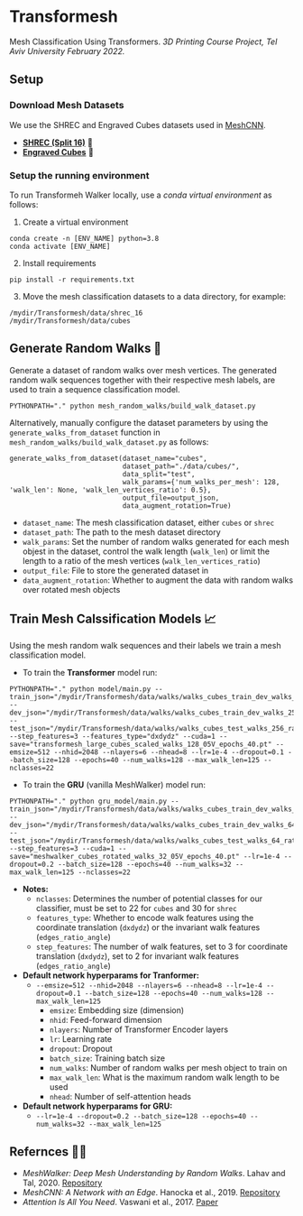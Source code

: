 # Transformesh
Mesh Classification Using Transformers.
*3D Printing Course Project, Tel Aviv University February 2022.*

## Setup

### Download Mesh Datasets

We use the SHREC and Engraved Cubes datasets used in [MeshCNN](https://ranahanocka.github.io/MeshCNN/).
* [**SHREC (Split 16)**](https://www.dropbox.com/s/w16st84r6wc57u7/shrec_16.tar.gz) 🐉
* [**Engraved Cubes**](https://www.dropbox.com/s/2bxs5f9g60wa0wr/cubes.tar.gz) 🧊

### Setup the running environment

To run Transformeh Walker locally, use a *conda virtual environment* as follows:

1. Create a virtual environment
```
conda create -n [ENV_NAME] python=3.8
conda activate [ENV_NAME]
```

2. Install requirements
```
pip install -r requirements.txt 
```

3. Move the mesh classification datasets to a data directory, for example:
```
/mydir/Transformesh/data/shrec_16
/mydir/Transformesh/data/cubes
```

## Generate Random Walks 🤖

Generate a dataset of random walks over mesh vertices. The generated random walk sequences together with their respective mesh labels, are used to train a sequence classification model.


```
PYTHONPATH="." python mesh_random_walks/build_walk_dataset.py 
```

Alternatively, manually configure the dataset parameters by using the `generate_walks_from_dataset` function in `mesh_random_walks/build_walk_dataset.py` as follows:

```
generate_walks_from_dataset(dataset_name="cubes",
                            dataset_path="./data/cubes/",
                            data_split="test",
                            walk_params={'num_walks_per_mesh': 128, 'walk_len': None, 'walk_len_vertices_ratio': 0.5},
                            output_file=output_json,
                            data_augment_rotation=True)
```
* `dataset_name`: The mesh classification dataset, either `cubes` or `shrec`
* `dataset_path`: The path to the mesh dataset directory
* `walk_params`: Set the number of random walks generated for each mesh objest in the dataset, control the walk length (`walk_len`) or limit the length to a ratio of the mesh vertices (`walk_len_vertices_ratio`)
* `output_file`: File to store the generated dataset in
* `data_augment_rotation`: Whether to augment the data with random walks over rotated mesh objects


## Train Mesh Calssification Models 📈

Using the mesh random walk sequences and their labels we train a mesh classification model. 

* To train the **Transformer** model run:
```
PYTHONPATH="." python model/main.py --train_json="/mydir/Transformesh/data/walks/walks_cubes_train_dev_walks_256_ratio_05V_scaled.json" --dev_json="/mydir/Transformesh/data/walks/walks_cubes_train_dev_walks_256_ratio_05V_scaled.json" --test_json="/mydir/Transformesh/data/walks/walks_cubes_test_walks_256_ratio_05V_scaled.json"  --step_features=3 --features_type="dxdydz" --cuda=1 --save="transformesh_large_cubes_scaled_walks_128_05V_epochs_40.pt" --emsize=512 --nhid=2048 --nlayers=6 --nhead=8 --lr=1e-4 --dropout=0.1 --batch_size=128 --epochs=40 --num_walks=128 --max_walk_len=125 --nclasses=22
```

* To train the **GRU** (vanilla MeshWalker) model run:
```
PYTHONPATH="." python gru_model/main.py --train_json="/mydir/Transformesh/data/walks/walks_cubes_train_dev_walks_64_ratio_05V_scaled_rotated.json" --dev_json="/mydir/Transformesh/data/walks/walks_cubes_train_dev_walks_64_ratio_05V_scaled_rotated.json" --test_json="/mydir/Transformesh/data/walks/walks_cubes_test_walks_64_ratio_05V_scaled_rotated.json" --step_features=3 --cuda=1 --save="meshwalker_cubes_rotated_walks_32_05V_epochs_40.pt" --lr=1e-4 --dropout=0.2 --batch_size=128 --epochs=40 --num_walks=32 --max_walk_len=125 --nclasses=22
```

* **Notes:**
  * `nclasses`: Determines the number of potential classes for our classifier, must be set to 22 for `cubes` and 30 for `shrec`
  * `features_type`: Whether to encode walk features using the coordinate translation (`dxdydz`) or the invariant walk features (`edges_ratio_angle`)
  * `step_features`: The number of walk features, set to 3 for coordinate translation (`dxdydz`), set to 2 for invariant walk features (`edges_ratio_angle`)
* **Default network hyperparams for Tranformer:**
  *  `--emsize=512 --nhid=2048 --nlayers=6 --nhead=8 --lr=1e-4 --dropout=0.1 --batch_size=128 --epochs=40 --num_walks=128 --max_walk_len=125`
      * `emsize`: Embedding size (dimension)
      * `nhid`: Feed-forward dimension
      * `nlayers`: Number of Transformer Encoder layers
      * `lr`: Learning rate
      * `dropout`: Dropout
      * `batch_size`: Training batch size
      * `num_walks`: Number of random walks per mesh object to train on
      * `max_walk_len`: What is the maximum random walk length to be used
      * `nhead`: Number of self-attention heads
* **Default network hyperparams for GRU:**
  *   `--lr=1e-4 --dropout=0.2 --batch_size=128 --epochs=40 --num_walks=32 --max_walk_len=125`


## Refernces ✍🏽
* *MeshWalker: Deep Mesh Understanding by Random Walks*. Lahav and Tal, 2020. [Repository](https://github.com/AlonLahav/MeshWalker)
* *MeshCNN: A Network with an Edge*. Hanocka et al., 2019. [Repository](https://ranahanocka.github.io/MeshCNN/)
* *Attention Is All You Need*. Vaswani et al., 2017. [Paper](https://arxiv.org/abs/1706.03762)

